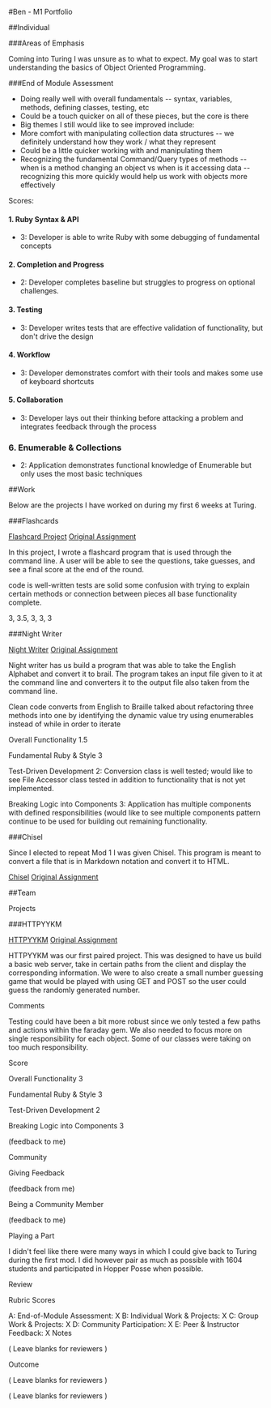 #Ben  - M1 Portfolio

##Individual

###Areas of Emphasis

Coming into Turing I was unsure as to what to expect.  My goal was to start understanding the basics of Object Oriented Programming.

###End of Module Assessment

* Doing really well with overall fundamentals -- syntax, variables, methods, defining classes, testing, etc
* Could be a touch quicker on all of these pieces, but the core is there
* Big themes I still would like to see improved include:
* More comfort with manipulating collection data structures -- we definitely understand how they work / what they represent
* Could be a little quicker working with and manipulating them
* Recognizing the fundamental Command/Query types of methods -- when is a method changing an object vs when is it
accessing data --recognizing this more quickly would help us work with objects more effectively

Scores:

#### 1. Ruby Syntax & API

* 3: Developer is able to write Ruby with some debugging of fundamental concepts

#### 2. Completion and Progress

* 2: Developer completes baseline but struggles to progress on optional challenges.

#### 3. Testing

* 3: Developer writes tests that are effective validation of functionality, but don't drive the design

#### 4. Workflow

* 3: Developer demonstrates comfort with their tools and makes some use of keyboard shortcuts

#### 5. Collaboration

* 3: Developer lays out their thinking before attacking a problem and integrates feedback through the process

### 6. Enumerable & Collections

* 2: Application demonstrates functional knowledge of Enumerable but only uses the most basic techniques

##Work

Below are the projects I have worked on during my first 6 weeks at Turing.

###Flashcards

[Flashcard Project](https://github.com/bfpepper/flashcard)
[Original Assignment](https://github.com/turingschool/curriculum/blob/master/source/projects/flashcards.markdown)

In this project, I wrote a flashcard program that is used through the command line. A user will be able to see the questions, take guesses, and see a final score at the end of the round.

code is well-written
tests are solid
some confusion with trying to explain certain methods or connection between pieces
all base functionality complete.

3, 3.5, 3, 3, 3

###Night Writer

[Night Writer](https://github.com/bfpepper/night_writer)
[Original Assignment](https://github.com/turingschool/curriculum/blob/master/source/projects/night_writer.markdown)

Night writer has us build a program that was able to take the English Alphabet and convert it to brail. The program takes an input file given to it at the command line and converters it to the output file also taken from the command line.

Clean code converts from English to Braille talked about refactoring three methods into one by identifying the dynamic value try using enumerables instead of while in order to iterate

Overall Functionality 1.5

Fundamental Ruby & Style 3

Test-Driven Development 2: Conversion class is well tested; would like to see File Accessor class tested in addition to functionality that is not yet implemented.

Breaking Logic into Components 3: Application has multiple components with defined responsibilities (would like to see multiple components pattern continue to be used for building out remaining functionality.


###Chisel

Since I elected to repeat Mod 1 I was given Chisel.  This program is meant to convert a file that is in Markdown notation and convert it to HTML.

[Chisel](https://github.com/bfpepper/Chisel_2)
[Original Assignment](https://github.com/turingschool/curriculum/blob/master/source/projects/chisel.markdown)


##Team

Projects

###HTTPYYKM

[HTTPYYKM](https://github.com/bfpepper/HTTP)
[Original Assignment](https://github.com/turingschool/curriculum/blob/master/source/projects/http_yeah_you_know_me.markdown)

HTTPYYKM was our first paired project. This was designed to have us build a basic web server, take in certain paths from the client and display the corresponding information. We were to also create a small number guessing game that would be played with using GET and POST so the user could guess the randomly generated number.

Comments

Testing could have been a bit more robust since we only tested a few paths and actions within the faraday gem. We also needed to focus more on single responsibility for each object. Some of our classes were taking on too much responsibility.

Score

Overall Functionality 3

Fundamental Ruby & Style 3

Test-Driven Development 2

Breaking Logic into Components 3

(feedback to me)

Community

Giving Feedback

(feedback from me)

Being a Community Member

(feedback to me)

Playing a Part

I didn't feel like there were many ways in which I could give back to Turing during the first mod.  I did however pair as much as possible with 1604 students and participated in Hopper Posse when possible.

Review

Rubric Scores

A: End-of-Module Assessment: X
B: Individual Work & Projects: X
C: Group Work & Projects: X
D: Community Participation: X
E: Peer & Instructor Feedback: X
Notes

( Leave blanks for reviewers )

Outcome

( Leave blanks for reviewers )


( Leave blanks for reviewers )

